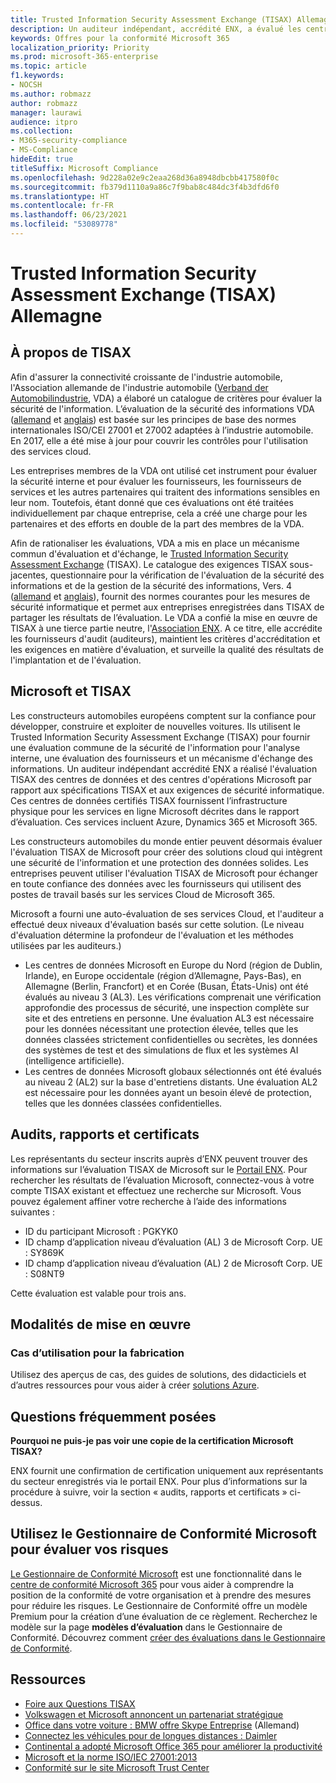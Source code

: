 ```yaml
---
title: Trusted Information Security Assessment Exchange (TISAX) Allemagne
description: Un auditeur indépendant, accrédité ENX, a évalué les centres de données cloud Microsoft contre les besoins en matière de sécurité TISAX.
keywords: Offres pour la conformité Microsoft 365
localization_priority: Priority
ms.prod: microsoft-365-enterprise
ms.topic: article
f1.keywords:
- NOCSH
ms.author: robmazz
author: robmazz
manager: laurawi
audience: itpro
ms.collection:
- M365-security-compliance
- MS-Compliance
hideEdit: true
titleSuffix: Microsoft Compliance
ms.openlocfilehash: 9d228a02e9c2eaa268d36a8948dbcbb417580f0c
ms.sourcegitcommit: fb379d1110a9a86c7f9bab8c484dc3f4b3dfd6f0
ms.translationtype: HT
ms.contentlocale: fr-FR
ms.lasthandoff: 06/23/2021
ms.locfileid: "53089778"
---
```

# <a name="trusted-information-security-assessment-exchange-tisax-germany"></a>Trusted Information Security Assessment Exchange (TISAX) Allemagne

## <a name="about-tisax"></a>À propos de TISAX

Afin d'assurer la connectivité croissante de l'industrie automobile, l'Association allemande de l'industrie automobile ([Verband der Automobilindustrie](https://www.vda.de), VDA) a élaboré un catalogue de critères pour évaluer la sécurité de l'information. L’évaluation de la sécurité des informations VDA ([allemand](https://www.vda.de/de/themen/sicherheit-und-standards/informationssicherheit/informationssicherheit-sicherheitsanforderungen.html) et [anglais](https://www.vda.de/en/topics/safety-and-standards/information-security/information-security-requirements)) est basée sur les principes de base des normes internationales ISO/CEI 27001 et 27002 adaptées à l’industrie automobile. En 2017, elle a été mise à jour pour couvrir les contrôles pour l'utilisation des services cloud.

Les entreprises membres de la VDA ont utilisé cet instrument pour évaluer la sécurité interne et pour évaluer les fournisseurs, les fournisseurs de services et les autres partenaires qui traitent des informations sensibles en leur nom. Toutefois, étant donné que ces évaluations ont été traitées individuellement par chaque entreprise, cela a créé une charge pour les partenaires et des efforts en double de la part des membres de la VDA.

Afin de rationaliser les évaluations, VDA a mis en place un mécanisme commun d'évaluation et d'échange, le [Trusted Information Security Assessment Exchange](https://www.enx.com/tisax/) (TISAX). Le catalogue des exigences TISAX sous-jacentes, questionnaire pour la vérification de l'évaluation de la sécurité des informations et de la gestion de la sécurité des informations, Vers. 4 ([allemand](https://www.vda.de/de/services/Publikationen.html) et [anglais](https://www.vda.de/en/services/Publications.html)), fournit des normes courantes pour les mesures de sécurité informatique et permet aux entreprises enregistrées dans TISAX de partager les résultats de l’évaluation. Le VDA a confié la mise en œuvre de TISAX à une tierce partie neutre, l'[Association ENX](https://portal.enx.com/fr-FR/en-en/TISAX/tisaxassessmentresults/). A ce titre, elle accrédite les fournisseurs d'audit (auditeurs), maintient les critères d'accréditation et les exigences en matière d'évaluation, et surveille la qualité des résultats de l'implantation et de l'évaluation.

## <a name="microsoft-and-tisax"></a>Microsoft et TISAX

Les constructeurs automobiles européens comptent sur la confiance pour développer, construire et exploiter de nouvelles voitures. Ils utilisent le Trusted Information Security Assessment Exchange (TISAX) pour fournir une évaluation commune de la sécurité de l'information pour l'analyse interne, une évaluation des fournisseurs et un mécanisme d'échange des informations. Un auditeur indépendant accrédité ENX a réalisé l'évaluation TISAX des centres de données et des centres d'opérations Microsoft par rapport aux spécifications TISAX et aux exigences de sécurité informatique. Ces centres de données certifiés TISAX fournissent l’infrastructure physique pour les services en ligne Microsoft décrites dans le rapport d’évaluation. Ces services incluent Azure, Dynamics 365 et Microsoft 365.

Les constructeurs automobiles du monde entier peuvent désormais évaluer l'évaluation TISAX de Microsoft pour créer des solutions cloud qui intègrent une sécurité de l'information et une protection des données solides. Les entreprises peuvent utiliser l'évaluation TISAX de Microsoft pour échanger en toute confiance des données avec les fournisseurs qui utilisent des postes de travail basés sur les services Cloud de Microsoft 365.

Microsoft a fourni une auto-évaluation de ses services Cloud, et l'auditeur a effectué deux niveaux d'évaluation basés sur cette solution. (Le niveau d'évaluation détermine la profondeur de l'évaluation et les méthodes utilisées par les auditeurs.)

- Les centres de données Microsoft en Europe du Nord (région de Dublin, Irlande), en Europe occidentale (région d’Allemagne, Pays-Bas), en Allemagne (Berlin, Francfort) et en Corée (Busan, États-Unis) ont été évalués au niveau 3 (AL3). Les vérifications comprenait une vérification approfondie des processus de sécurité, une inspection complète sur site et des entretiens en personne. Une évaluation AL3 est nécessaire pour les données nécessitant une protection élevée, telles que les données classées strictement confidentielles ou secrètes, les données des systèmes de test et des simulations de flux et les systèmes AI (intelligence artificielle).
- Les centres de données Microsoft globaux sélectionnés ont été évalués au niveau 2 (AL2) sur la base d'entretiens distants. Une évaluation AL2 est nécessaire pour les données ayant un besoin élevé de protection, telles que les données classées confidentielles.

## <a name="audits-reports-and-certificates"></a>Audits, rapports et certificats

Les représentants du secteur inscrits auprès d’ENX peuvent trouver des informations sur l’évaluation TISAX de Microsoft sur le [Portail ENX](https://portal.enx.com/fr-FR/). Pour rechercher les résultats de l’évaluation Microsoft, connectez-vous à votre compte TISAX existant et effectuez une recherche sur Microsoft. Vous pouvez également affiner votre recherche à l’aide des informations suivantes :

- ID du participant Microsoft : PGKYK0
- ID champ d’application niveau d’évaluation (AL) 3 de Microsoft Corp. UE : SY869K
- ID champ d’application niveau d’évaluation (AL) 2 de Microsoft Corp. UE : S08NT9

Cette évaluation est valable pour trois ans.

## <a name="how-to-implement"></a>Modalités de mise en œuvre

### <a name="manufacturing-use-cases"></a>Cas d’utilisation pour la fabrication

Utilisez des aperçus de cas, des guides de solutions, des didacticiels et d’autres ressources pour vous aider à créer [solutions Azure](/azure/industry/manufacturing/).

## <a name="frequently-asked-questions"></a>Questions fréquemment posées

**Pourquoi ne puis-je pas voir une copie de la certification Microsoft TISAX?**

ENX fournit une confirmation de certification uniquement aux représentants du secteur enregistrés via le portail ENX. Pour plus d’informations sur la procédure à suivre, voir la section « audits, rapports et certificats » ci-dessus.

## <a name="use-microsoft-compliance-manager-to-assess-your-risk"></a>Utilisez le Gestionnaire de Conformité Microsoft pour évaluer vos risques

[Le Gestionnaire de Conformité Microsoft](/microsoft-365/compliance/compliance-manager) est une fonctionnalité dans le [centre de conformité Microsoft 365](/microsoft-365/compliance/microsoft-365-compliance-center) pour vous aider à comprendre la position de la conformité de votre organisation et à prendre des mesures pour réduire les risques. Le Gestionnaire de Conformité offre un modèle Premium pour la création d’une évaluation de ce règlement. Recherchez le modèle sur la page **modèles d’évaluation** dans le Gestionnaire de Conformité. Découvrez comment [créer des évaluations dans le Gestionnaire de Conformité](/microsoft-365/compliance/compliance-manager-assessments).

## <a name="resources"></a>Ressources

- [Foire aux Questions TISAX](https://portal.enx.com/fr-FR/TISAX/faqs/)
- [Volkswagen et Microsoft annoncent un partenariat stratégique](https://www.volkswagen-newsroom.com/en/press-releases/volkswagen-and-microsoft-announce-strategic-partnership-4234)
- [Office dans votre voiture : BMW offre Skype Entreprise](https://news.microsoft.com/de-de/skype-business-ab-sofort-fahrzeugen-von-bmw-verfugbar/) (Allemand) 
- [Connectez les véhicules pour de longues distances : Daimler](https://customers.microsoft.com/story/daimlertrucks)
- [Continental a adopté Microsoft Office 365 pour améliorer la productivité](https://www.avanade.com/en/clients/continental)
- [Microsoft et la norme ISO/IEC 27001:2013](offering-iso-27001.md)
- [Conformité sur le site Microsoft Trust Center](https://www.microsoft.com/trust-center/compliance/compliance-overview)
